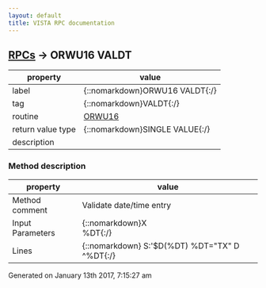 ```yaml
---
layout: default
title: VISTA RPC documentation
---
```




## [RPCs](TableOfContent.md) &#8594; ORWU16 VALDT 

 property | value 
--- | --- 
 label | {::nomarkdown}ORWU16 VALDT{:/}
 tag | {::nomarkdown}VALDT{:/}
 routine | [ORWU16](http://code.osehra.org/dox/Routine_ORWU16_source.html)
 return value type | {::nomarkdown}SINGLE VALUE{:/}
 description | 


### Method description

 property | value 
 --- | --- 
 Method comment | Validate date/time entry
 Input Parameters | {::nomarkdown}X<br/>%DT{:/}
 Lines | {::nomarkdown} S:'$D(%DT) %DT="TX" D ^%DT{:/}




 Generated on January 13th 2017, 7:15:27 am